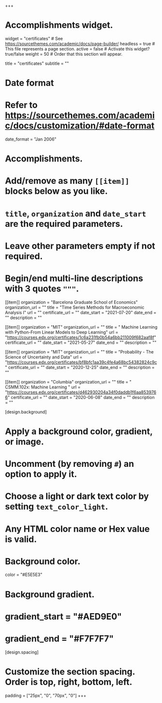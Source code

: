 +++
# Accomplishments widget.
widget = "certificates"  # See https://sourcethemes.com/academic/docs/page-builder/
headless = true  # This file represents a page section.
active = false  # Activate this widget? true/false
weight = 50  # Order that this section will appear.

title = "certificates"
subtitle = ""

# Date format
#   Refer to https://sourcethemes.com/academic/docs/customization/#date-format
date_format = "Jan 2006"

# Accomplishments.
#   Add/remove as many `[[item]]` blocks below as you like.
#   `title`, `organization` and `date_start` are the required parameters.
#   Leave other parameters empty if not required.
#   Begin/end multi-line descriptions with 3 quotes `"""`.

[[item]]
  organization = "Barcelona Graduate School of Economics"
  organization_url = ""
  title = "Time Series Methods for Macroeconomic Analysis I"
  url = ""
  certificate_url = ""
  date_start = "2021-07-20"
  date_end = ""
  description = ""

[[item]]
  organization = "MIT"
  organization_url = ""
  title = " Machine Learning with Python-From Linear Models to Deep Learning"
  url = "https://courses.edx.org/certificates/1c6a231fb0b54a6bb211009f682aaf8f"
  certificate_url = ""
  date_start = "2021-05-27"
  date_end = ""
  description = ""

[[item]]
  organization = "MIT"
  organization_url = ""
  title = "Probability - The Science of Uncertainty and Data"
  url = "https://courses.edx.org/certificates/bf8bfc1aa39c4fe4a68bc54382824c9c"
  certificate_url = ""
  date_start = "2020-12-25"
  date_end = ""
  description = ""
  
[[item]]
  organization = "Columbia"
  organization_url = ""
  title = " CSMM.102x: Machine Learning "
  url = "https://courses.edx.org/certificates/d462930204a34f0daddb1f6aa8539766"
  certificate_url = ""
  date_start = "2020-06-08"
  date_end = ""
  description = ""

[design.background]
  # Apply a background color, gradient, or image.
  #   Uncomment (by removing `#`) an option to apply it.
  #   Choose a light or dark text color by setting `text_color_light`.
  #   Any HTML color name or Hex value is valid.

  # Background color.
  color = "#E5E5E3"

  # Background gradient.
  # gradient_start = "#AED9E0"
  # gradient_end = "#F7F7F7"

[design.spacing]
  # Customize the section spacing. Order is top, right, bottom, left.
  padding = ["25px", "0", "70px", "0"]
+++
